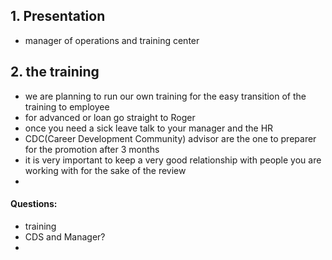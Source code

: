 ## 1. Presentation
- manager of operations and training center
## 2. the training
- we are planning to run our own training for the easy transition of the training to employee
- for advanced or  loan go straight to Roger
- once you need a sick leave talk to your manager and the HR
- CDC(Career Development Community) advisor are the one to preparer for the promotion after 3 months
- it is very important to keep a very good relationship with people you are working with for the sake of the review
- 
#### Questions: 
- training
- CDS and Manager?
- 
